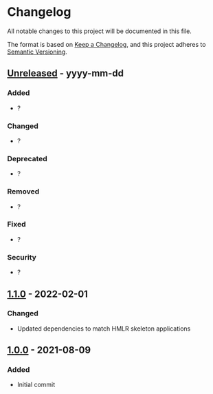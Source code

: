 # Changelog
All notable changes to this project will be documented in this file.

The format is based on [Keep a Changelog](https://keepachangelog.com/en/1.0.0/),
and this project adheres to [Semantic Versioning](https://semver.org/spec/v2.0.0.html).

## [Unreleased] - yyyy-mm-dd
### Added
- ?
### Changed
- ?
### Deprecated
- ?
### Removed
- ?
### Fixed
- ?
### Security
- ?

## [1.1.0] - 2022-02-01
### Changed
- Updated dependencies to match HMLR skeleton applications

## [1.0.0] - 2021-08-09
### Added
- Initial commit

[Unreleased]: https://github.com/LandRegistry/eslint-config/compare/v1.1.0...develop
[1.1.0]: https://github.com/LandRegistry/eslint-config/compare/v1.0.0...v1.1.0
[1.0.0]: https://github.com/LandRegistry/eslint-config/releases/tag/v1.0.0

